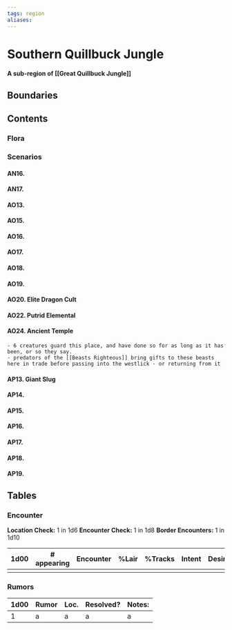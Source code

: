 ```yaml
---
tags: region
aliases:
---
```

# Southern Quillbuck Jungle
#### A sub-region of [[Great Quillbuck Jungle]]
## Boundaries
## Contents
### Flora
### Scenarios
#### AN16.
#### AN17.
#### AO13. 
#### AO15. 
#### AO16. 
#### AO17. 
#### AO18. 
#### AO19. 
#### AO20. Elite Dragon Cult
#### AO22. Putrid Elemental
#### AO24. Ancient Temple
	- 6 creatures guard this place, and have done so for as long as it has been, or so they say.
	- predators of the [[Beasts Righteous]] bring gifts to these beasts here in trade before passing into the westlick - or returning from it
#### AP13. Giant Slug
#### AP14.
#### AP15.
#### AP16.
#### AP17.
#### AP18.
#### AP19.
## Tables
### Encounter
**Location Check:** 1 in 1d6
**Encounter Check:** 1 in 1d8
**Border Encounters:** 1 in 1d10


| 1d00 | # appearing | Encounter | %Lair | %Tracks | Intent | Desire |
| ---- | ----------- | --------- | ----- | ------- | ------ | ------ |
|      |             |           |       |         |        |        |

### Rumors
| 1d00 | Rumor | Loc. | Resolved? | Notes: |
|------|-------|------|-----------|--------|
| 1    | a     | a    | a         | a      |